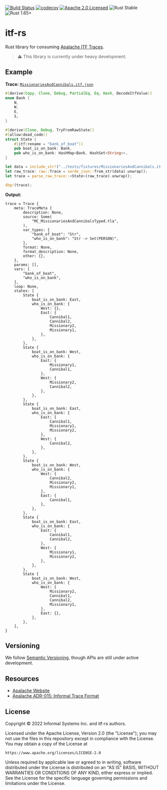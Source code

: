 
[![Build Status][build-image]][build-link]
[![codecov][codecov-image]][codecov-link]
[![Apache 2.0 Licensed][license-image]][license-link]
![Rust Stable][rustc-image]
![Rust 1.65+][rustc-version]

# itf-rs

Rust library for consuming [Apalache ITF Traces][itf-adr].

> ⚠️  This library is currently under heavy development.

## Example

**Trace:** [`MissionariesAndCannibals.itf.json`](./apalache-itf/tests/fixtures/MissionariesAndCannibals.itf.json)

```rust
#[derive(Copy, Clone, Debug, PartialEq, Eq, Hash, DecodeItfValue)]
enum Bank {
    N,
    W,
    E,
    S,
}

#[derive(Clone, Debug, TryFromRawState)]
#[allow(dead_code)]
struct State {
    #[itf(rename = "bank_of_boat")]
    pub boat_is_on_bank: Bank,
    pub who_is_on_bank: HashMap<Bank, HashSet<String>>,
}

let data = include_str!("../tests/fixtures/MissionariesAndCannibals.itf.json");
let raw_trace: raw::Trace = serde_json::from_str(data).unwrap();
let trace = parse_raw_trace::<State>(raw_trace).unwrap();

dbg!(trace);
```

**Output:**

```
trace = Trace {
    meta: TraceMeta {
        description: None,
        source: Some(
            "MC_MissionariesAndCannibalsTyped.tla",
        ),
        var_types: {
            "bank_of_boat": "Str",
            "who_is_on_bank": "Str -> Set(PERSON)",
        },
        format: None,
        format_description: None,
        other: {},
    },
    params: [],
    vars: [
        "bank_of_boat",
        "who_is_on_bank",
    ],
    loop: None,
    states: [
        State {
            boat_is_on_bank: East,
            who_is_on_bank: {
                West: {},
                East: {
                    Cannibal1,
                    Cannibal2,
                    Missionary2,
                    Missionary1,
                },
            },
        },
        State {
            boat_is_on_bank: West,
            who_is_on_bank: {
                East: {
                    Missionary1,
                    Cannibal1,
                },
                West: {
                    Missionary2,
                    Cannibal2,
                },
            },
        },
        State {
            boat_is_on_bank: East,
            who_is_on_bank: {
                East: {
                    Cannibal1,
                    Missionary1,
                    Missionary2,
                },
                West: {
                    Cannibal2,
                },
            },
        },
        State {
            boat_is_on_bank: West,
            who_is_on_bank: {
                West: {
                    Cannibal2,
                    Missionary2,
                    Missionary1,
                },
                East: {
                    Cannibal1,
                },
            },
        },
        State {
            boat_is_on_bank: East,
            who_is_on_bank: {
                East: {
                    Cannibal1,
                    Cannibal2,
                },
                West: {
                    Missionary1,
                    Missionary2,
                },
            },
        },
        State {
            boat_is_on_bank: West,
            who_is_on_bank: {
                West: {
                    Missionary2,
                    Cannibal1,
                    Cannibal2,
                    Missionary1,
                },
                East: {},
            },
        },
    ],
}
```

## Versioning

We follow [Semantic Versioning](https://semver.org), though APIs are still under active development.

## Resources

- [Apalache Website][apalache]
- [Apalache ADR-015: Informal Trace Format][itf-adr]

## License

Copyright © 2022 Informal Systems Inc. and itf-rs authors.

Licensed under the Apache License, Version 2.0 (the "License"); you may not use the files in this repository except in compliance with the License. You may obtain a copy of the License at

    https://www.apache.org/licenses/LICENSE-2.0

Unless required by applicable law or agreed to in writing, software distributed under the License is distributed on an "AS IS" BASIS, WITHOUT WARRANTIES OR CONDITIONS OF ANY KIND, either express or implied. See the License for the specific language governing permissions and limitations under the License.

[apalache]: http://apalache.informal.systems
[itf-adr]: https://apalache.informal.systems/docs/adr/015adr-trace.html

[build-image]: https://github.com/informalsystems/itf-rs/workflows/Rust/badge.svg
[build-link]: https://github.com/informalsystems/itf-rs/actions?query=workflow%3ARust
[codecov-image]: https://codecov.io/github/informalsystems/itf-rs/branch/main/graph/badge.svg?token=6LFLG9ILD1
[codecov-link]: https://codecov.io/github/informalsystems/itf-rs
[license-image]: https://img.shields.io/badge/license-Apache_2.0-blue.svg
[license-link]: https://github.com/informalsystems/itf-rs/blob/master/LICENSE
[rustc-image]: https://img.shields.io/badge/rustc-stable-blue.svg
[rustc-version]: https://img.shields.io/badge/rustc-1.65+-blue.svg

